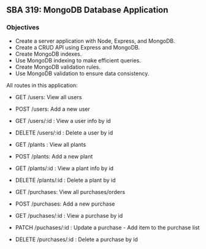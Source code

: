 ## SBA 319: MongoDB Database Application

### Objectives
- Create a server application with Node, Express, and MongoDB.
- Create a CRUD API using Express and MongoDB.
- Create MongoDB indexes.
- Use MongoDB indexing to make efficient queries.
- Create MongoDB validation rules.
- Use MongoDB validation to ensure data consistency.

All routes in this application:
- GET /users: View all users
- POST /users: Add a new user

- GET /users/:id : View a user info by id
- DELETE /users/:id : Delete a user by id

- GET /plants : View all plants
- POST /plants: Add a new plant

- GET /plants/:id : View a plant info by id
- DELETE /plants/:id : Delete a plant by id

- GET /purchases: View all purchases/orders
- POST /purchases: Add a new purchase

- GET /puchases/:id : View a purchase by id
- PATCH /puchases/:id : Update a purchase - Add item to the purchase list
- DELETE /purchases/:id : Delete a purchase by id
